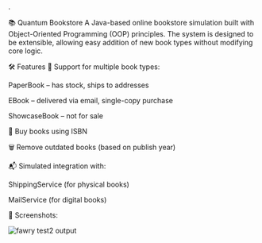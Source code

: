 .

📚 Quantum Bookstore
A Java-based online bookstore simulation built with Object-Oriented Programming (OOP) principles. The system is designed to be extensible, allowing easy addition of new book types without modifying core logic.

🛠️ Features
📘 Support for multiple book types:

PaperBook – has stock, ships to addresses

EBook – delivered via email, single-copy purchase

ShowcaseBook – not for sale

🛒 Buy books using ISBN

🗑️ Remove outdated books (based on publish year)

📬 Simulated integration with:

ShippingService (for physical books)

MailService (for digital books)

📸 Screenshots:

![fawry test2 output ](https://github.com/user-attachments/assets/be960c1a-2fe7-4842-99aa-209085ba46c5)





